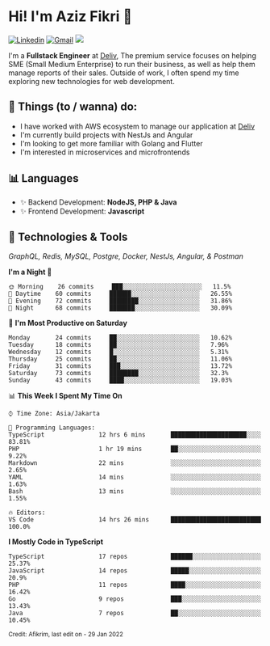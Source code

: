 <!-- Greetings -->
# Hi! I'm Aziz Fikri :bow:

<!-- Social Media -->
[![Linkedin](https://img.shields.io/badge/-afikrim-blue?style=flat&logo=Linkedin&logoColor=white)](https://www.linkedin.com/in/afikrim/)
[![Gmail](https://img.shields.io/badge/-afikrim10@gmail.com-c14438?style=flat&logo=Gmail&logoColor=white)](mailto:afikrim10@gmail.com)
![](https://komarev.com/ghpvc/?username=afikrim&label=Visitor&color=2bbc8a)

<!-- Introduction -->
I'm a **Fullstack Engineer** at [Deliv](https://kios.deliv.id), The premium service focuses on helping SME (Small Medium Enterprise) to run their business, as well as help them manage reports of their sales. Outside of work, I often spend my time exploring new technologies for web development.

## 📃 Things (to / wanna) do:
- I have worked with AWS ecosystem to manage our application at [Deliv](https://kios.deliv.id)
- I'm currently build projects with NestJs and Angular
- I'm looking to get more familiar with Golang and Flutter
- I'm interested in microservices and microfrontends

## 📊 Languages
- ✨ Backend Development: **NodeJS, PHP & Java**
- ✨ Frontend Development: **Javascript**

## 🔧 Technologies & Tools
*GraphQL, Redis, MySQL, Postgre, Docker, NestJs, Angular, & Postman*

<!--START_SECTION:waka-->
**I'm a Night 🦉** 

```text
🌞 Morning    26 commits     ███░░░░░░░░░░░░░░░░░░░░░░   11.5% 
🌆 Daytime    60 commits     ██████░░░░░░░░░░░░░░░░░░░   26.55% 
🌃 Evening    72 commits     ████████░░░░░░░░░░░░░░░░░   31.86% 
🌙 Night      68 commits     ███████░░░░░░░░░░░░░░░░░░   30.09%

```
📅 **I'm Most Productive on Saturday** 

```text
Monday       24 commits     ██░░░░░░░░░░░░░░░░░░░░░░░   10.62% 
Tuesday      18 commits     ██░░░░░░░░░░░░░░░░░░░░░░░   7.96% 
Wednesday    12 commits     █░░░░░░░░░░░░░░░░░░░░░░░░   5.31% 
Thursday     25 commits     ██░░░░░░░░░░░░░░░░░░░░░░░   11.06% 
Friday       31 commits     ███░░░░░░░░░░░░░░░░░░░░░░   13.72% 
Saturday     73 commits     ████████░░░░░░░░░░░░░░░░░   32.3% 
Sunday       43 commits     ████░░░░░░░░░░░░░░░░░░░░░   19.03%

```


📊 **This Week I Spent My Time On** 

```text
⌚︎ Time Zone: Asia/Jakarta

💬 Programming Languages: 
TypeScript               12 hrs 6 mins       █████████████████████░░░░   83.81% 
PHP                      1 hr 19 mins        ██░░░░░░░░░░░░░░░░░░░░░░░   9.22% 
Markdown                 22 mins             ░░░░░░░░░░░░░░░░░░░░░░░░░   2.65% 
YAML                     14 mins             ░░░░░░░░░░░░░░░░░░░░░░░░░   1.63% 
Bash                     13 mins             ░░░░░░░░░░░░░░░░░░░░░░░░░   1.55%

🔥 Editors: 
VS Code                  14 hrs 26 mins      █████████████████████████   100.0%

```

**I Mostly Code in TypeScript** 

```text
TypeScript               17 repos            ██████░░░░░░░░░░░░░░░░░░░   25.37% 
JavaScript               14 repos            █████░░░░░░░░░░░░░░░░░░░░   20.9% 
PHP                      11 repos            ████░░░░░░░░░░░░░░░░░░░░░   16.42% 
Go                       9 repos             ███░░░░░░░░░░░░░░░░░░░░░░   13.43% 
Java                     7 repos             ██░░░░░░░░░░░░░░░░░░░░░░░   10.45%

```



<!--END_SECTION:waka-->

<sub>Credit: Afikrim, last edit on - 29 Jan 2022</sub>

